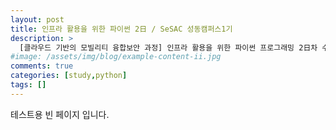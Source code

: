 ```yaml
---
layout: post
title: 인프라 활용을 위한 파이썬 2日 / SeSAC 성동캠퍼스1기
description: >
  [클라우드 기반의 모빌리티 융합보안 과정] 인프라 활용을 위한 파이썬 프로그래밍 2日차 수업 정리한 내용입니다.
#image: /assets/img/blog/example-content-ii.jpg
comments: true
categories: [study,python]
tags: []
---
```


테스트용 빈 페이지 입니다.
